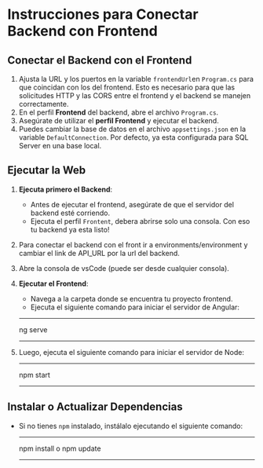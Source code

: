 # Instrucciones para Conectar Backend con Frontend

## Conectar el Backend con el Frontend
1. Ajusta la URL y los puertos en la variable `frontendUrl`en `Program.cs` para que coincidan con los del frontend. Esto es necesario para que las solicitudes HTTP y las CORS entre el frontend y el backend se manejen correctamente.
2. En el perfil **Frontend** del backend, abre el archivo `Program.cs`.
3. Asegúrate de utilizar el **perfil Frontend** y ejecutar el backend.
4. Puedes cambiar la base de datos en el archivo `appsettings.json` en la variable `DefaultConnection`. Por defecto, ya esta configurada para SQL Server en una base local.

## Ejecutar la Web

1. **Ejecuta primero el Backend**:
   - Antes de ejecutar el frontend, asegúrate de que el servidor del backend esté corriendo.
   - Ejecuta el perfil `Frontent`, debera abrirse solo una consola. Con eso tu backend ya esta listo!

3. Para conectar el backend con el front ir a environments/environment y cambiar el link de API_URL por la url del backend.

3. Abre la consola de vsCode (puede ser desde cualquier consola).

3. **Ejecutar el Frontend**:
   - Navega a la carpeta donde se encuentra tu proyecto frontend.
   - Ejecuta el siguiente comando para iniciar el servidor de Angular:

    ***********
     ng serve
    ***********

4. Luego, ejecuta el siguiente comando para iniciar el servidor de Node:

    ***********
     npm start
    ***********

## Instalar o Actualizar Dependencias

- Si no tienes `npm` instalado, instálalo ejecutando el siguiente comando:

   ***********
   npm install
	o
   npm update
   ***********
